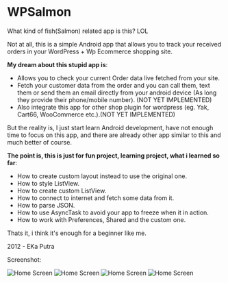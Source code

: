 WPSalmon
=========

What kind of fish(Salmon) related app is this? LOL

Not at all, this is a simple Android app that allows you to track your received orders in your WordPress + Wp Ecommerce shopping site.

**My dream about this stupid app is**:

* Allows you to check your current Order data live fetched from your site.
* Fetch your customer data from the order and you can call them, text them or send them an email directly from your android device (As long they provide their phone/mobile number). (NOT YET IMPLEMENTED)
* Also integrate this app for other shop plugin for wordpress (eg. Yak, Cart66, WooCommerce etc.).(NOT YET IMPLEMENTED)

But the reality is, I just start learn Android development, have not enough time to focus on this app, and there are already other app similar to this and much better of course.

**The point is, this is just for fun project, learning project, what i learned so far**:

* How to create custom layout instead to use the original one.
* How to style ListView.
* How to create custom ListView.
* How to connect to internet and fetch some data from it.
* How to parse JSON.
* How to use AsyncTask to avoid your app to freeze when it in action.
* How to work with Preferences, Shared and the custom one.

Thats it, i think it's enough for a beginner like me.

2012 - EKa Putra

Screenshot:

![Home Screen](http://balitechy.com/wp-content/uploads/2012/10/wpsalmon1.png)
![Home Screen](http://balitechy.com/wp-content/uploads/2012/10/wpsalmon2.png)
![Home Screen](http://balitechy.com/wp-content/uploads/2012/10/wpsalmon3.png)
![Home Screen](http://balitechy.com/wp-content/uploads/2012/10/wpsalmon4.png)
